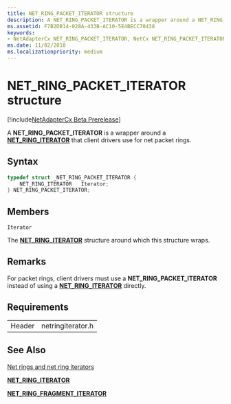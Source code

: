 ```yaml
---
title: NET_RING_PACKET_ITERATOR structure
description: A NET_RING_PACKET_ITERATOR is a wrapper around a NET_RING_ITERATOR. The NET_RING_PACKET_ITERATOR is constrained to packet rings.
ms.assetid: F7B2DB14-028A-433B-AC10-5E4BECC70438
keywords:
- NetAdapterCx NET_RING_PACKET_ITERATOR, NetCx NET_RING_PACKET_ITERATOR
ms.date: 11/02/2018
ms.localizationpriority: medium
---
```


# NET_RING_PACKET_ITERATOR structure

[!include[NetAdapterCx Beta Prerelease](../netcx-beta-prerelease.md)]

A **NET_RING_PACKET_ITERATOR** is a wrapper around a [**NET_RING_ITERATOR**](net-ring-iterator.md) that client drivers use for net packet rings.

## Syntax

```cpp
typedef struct _NET_RING_PACKET_ITERATOR {
    NET_RING_ITERATOR   Iterator;
} NET_RING_PACKET_ITERATOR;
```

## Members

`Iterator`

The [**NET_RING_ITERATOR**](net-ring-iterator.md) structure around which this structure wraps.

## Remarks

For packet rings, client drivers must use a **NET_RING_PACKET_ITERATOR** instead of using a [**NET_RING_ITERATOR**](net-ring-iterator.md) directly.

## Requirements

|  |  |
| --- | --- |
| Header | netringiterator.h |

## See Also

[Net rings and net ring iterators](net-rings-and-net-ring-iterators.md)

[**NET_RING_ITERATOR**](net-ring-iterator.md)

[**NET_RING_FRAGMENT_ITERATOR**](net-ring-fragment-iterator.md)